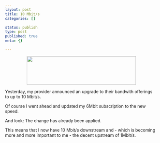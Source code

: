 ```yaml
---
layout: post
title: 10 Mbit/s
categories: []

status: publish
type: post
published: true
meta: {}

---
```

<center>
<img width='361' height='94' src="/uploads/10mbit.png" alt="" />
</center>
<p>Yesterday, my provider announced an upgrade to their bandwith offerings to up to 10 Mbit/s.</p>
<p>Of course I went ahead and updated my 6Mbit subscription to the new speed.</p>
<p>And look: The change has already been applied.</p>
<p>This means that I now have 10 Mbit/s downstream and - which is becoming more and more important to me - the decent upstream of 1Mbit/s.</p>
